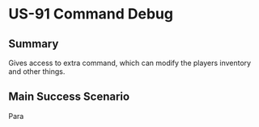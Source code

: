 # US-91 Command Debug

## Summary

Gives access to extra command, which can modify the players inventory and other things.
  
## Main Success Scenario

Para

